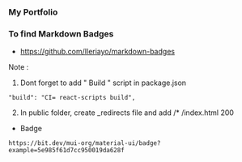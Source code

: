 ### My Portfolio 

### To find Markdown Badges
- https://github.com/Ileriayo/markdown-badges

Note : 

1. Dont forget to add " Build " script in package.json 

```   
"build": "CI= react-scripts build",

```

2. In public folder, create _redirects file and add /* /index.html 200


- Badge
```
https://bit.dev/mui-org/material-ui/badge?example=5e985f61d7cc950019da628f

```


